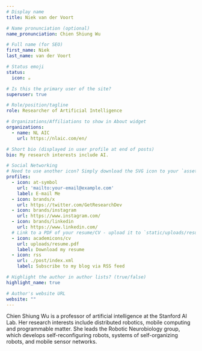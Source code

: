 ```yaml
---
# Display name
title: Niek van der Voort

# Name pronunciation (optional)
name_pronunciation: Chien Shiung Wu

# Full name (for SEO)
first_name: Niek
last_name: van der Voort

# Status emoji
status:
  icon: ☕️

# Is this the primary user of the site?
superuser: true

# Role/position/tagline
role: Researcher of Artificial Intelligence

# Organizations/Affiliations to show in About widget
organizations:
  - name: NL AIC
    url: https://nlaic.com/en/

# Short bio (displayed in user profile at end of posts)
bio: My research interests include AI.

# Social Networking
# Need to use another icon? Simply download the SVG icon to your `assets/media/icons/` folder.
profiles:
  - icon: at-symbol
    url: 'mailto:your-email@example.com'
    label: E-mail Me
  - icon: brands/x
    url: https://twitter.com/GetResearchDev
  - icon: brands/instagram
    url: https://www.instagram.com/
  - icon: brands/linkedin
    url: https://www.linkedin.com/
  # Link to a PDF of your resume/CV - upload it to `static/uploads/resume.pdf`
  - icon: academicons/cv
    url: uploads/resume.pdf
    label: Download my resume
  - icon: rss
    url: ./post/index.xml
    label: Subscribe to my blog via RSS feed

# Highlight the author in author lists? (true/false)
highlight_name: true

# Author's website URL
website: ""
---
```


Chien Shiung Wu is a professor of artificial intelligence at the Stanford AI Lab. Her research interests include
distributed robotics, mobile computing and programmable matter. She leads the Robotic Neurobiology group, which develops
self-reconfiguring robots, systems of self-organizing robots, and mobile sensor networks.
